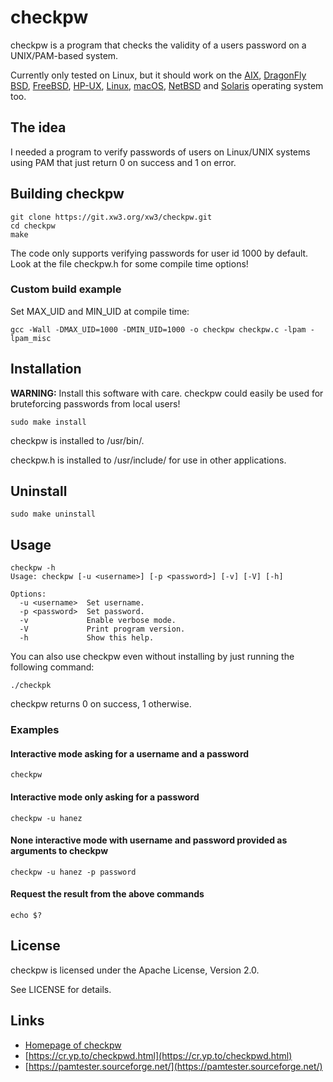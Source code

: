 # checkpw

checkpw is a program that checks the validity of a users password on a UNIX/PAM-based system.

Currently only tested on Linux, but it should work on the [AIX](https://en.wikipedia.org/wiki/IBM_AIX), [DragonFly BSD](https://www.dragonflybsd.org/), [FreeBSD](https://www.freebsd.org/), [HP-UX](https://en.wikipedia.org/wiki/HP-UX), [Linux](https://kernel.org/), [macOS](https://en.wikipedia.org/wiki/MacOS), [NetBSD](https://netbsd.org/) and [Solaris](https://en.wikipedia.org/wiki/Oracle_Solaris) operating system too.

## The idea

I needed a program to verify passwords of users on Linux/UNIX systems using PAM that just return 0 on success and 1 on error.

## Building checkpw

```
git clone https://git.xw3.org/xw3/checkpw.git
cd checkpw
make
```

The code only supports verifying passwords for user id 1000 by default. Look at the file checkpw.h for some compile time options!

### Custom build example

Set MAX_UID and MIN_UID at compile time:

```
gcc -Wall -DMAX_UID=1000 -DMIN_UID=1000 -o checkpw checkpw.c -lpam -lpam_misc
```

## Installation

**WARNING:** Install this software with care. checkpw could easily be used for bruteforcing passwords from local users!

```
sudo make install
```

checkpw is installed to /usr/bin/.

checkpw.h is installed to /usr/include/ for use in other applications.

## Uninstall

```
sudo make uninstall
```

## Usage

```
checkpw -h
Usage: checkpw [-u <username>] [-p <password>] [-v] [-V] [-h]

Options:
  -u <username>  Set username.
  -p <password>  Set password.
  -v             Enable verbose mode.
  -V             Print program version.
  -h             Show this help.
```

You can also use checkpw even without installing by just running the following command:

```
./checkpk
```

checkpw returns 0 on success, 1 otherwise.

### Examples


#### Interactive mode asking for a username and a password

```
checkpw
```

#### Interactive mode only asking for a password

```
checkpw -u hanez
```

#### None interactive mode with username and password provided as arguments to checkpw

```
checkpw -u hanez -p password
```

#### Request the result from the above commands

```
echo $?
```

## License

checkpw is licensed under the Apache License, Version 2.0.

See LICENSE for details.

## Links

 - [Homepage of checkpw](https://git.xw3.org/xw3/checkpw)
 - [https://cr.yp.to/checkpwd.html](https://cr.yp.to/checkpwd.html)
 - [https://pamtester.sourceforge.net/](https://pamtester.sourceforge.net/)

